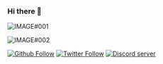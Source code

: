 ### Hi there 👋

![IMAGE#001](https://github-readme-stats.vercel.app/api/top-langs/?username=xxFLORII&hide=shell)

![IMAGE#002](https://github-readme-stats.vercel.app/api?username=xxFLORII&hide=prs&count_private=true&show_icons=true)



[![Github Follow](https://img.shields.io/github/followers/xxFLORII?label=Follow&style=social)](https://github.com/xxFLORII)
[![Twitter Follow](https://img.shields.io/twitter/follow/xxFLORII?label=Follow&style=social)](https://twitter.com/xxFLORII)
<a href="https://stimomc.com/go/discord/"><img src="https://discordapp.com/api/guilds/878184524838760490/embed.png" alt="Discord server"/></a>

<!--
**xxFLORII/xxFLORII** is a ✨ _special_ ✨ repository because its `README.md` (this file) appears on your GitHub profile.

Here are some ideas to get you started:

- 🔭 I’m currently working on ...
- 🌱 I’m currently learning ...
- 👯 I’m looking to collaborate on ...
- 🤔 I’m looking for help with ...
- 💬 Ask me about ...
- 📫 How to reach me: ...
- 😄 Pronouns: ...
- ⚡ Fun fact: ...
-->
